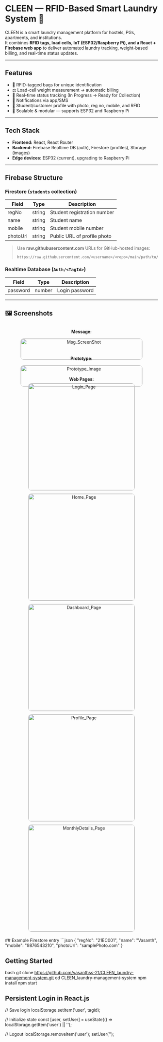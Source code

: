 # CLEEN — RFID-Based Smart Laundry System 🧺

CLEEN is a smart laundry management platform for hostels, PGs, apartments, and institutions.  
It combines **RFID tags, load cells, IoT (ESP32/Raspberry Pi), and a React + Firebase web app** to deliver automated laundry tracking, weight-based billing, and real-time status updates.

---

## Features
- 🔖 RFID-tagged bags for unique identification  
- ⚖️ Load-cell weight measurement → automatic billing  
- 📲 Real-time status tracking (In Progress → Ready for Collection)  
- 🔔 Notifications via app/SMS  
- 📸 Student/customer profile with photo, reg no, mobile, and RFID  
- 🔁 Scalable & modular — supports ESP32 and Raspberry Pi  

---

## Tech Stack
- **Frontend:** React, React Router  
- **Backend:** Firebase Realtime DB (auth), Firestore (profiles), Storage (images)  
- **Edge devices:** ESP32 (current), upgrading to Raspberry Pi  

---

## Firebase Structure

### Firestore (`students` collection)
| Field     | Type   | Description                  |
|-----------|--------|------------------------------|
| regNo     | string | Student registration number  |
| name      | string | Student name                 |
| mobile    | string | Student mobile number        |
| photoUrl  | string | Public URL of profile photo  |

> Use **raw.githubusercontent.com** URLs for GitHub-hosted images:  
> ```
> https://raw.githubusercontent.com/<username>/<repo>/main/path/to/image.png
> ```

### Realtime Database (`Auth/<TagId>`)
| Field    | Type   | Description      |
|----------|--------|-----------------|
| password | number | Login password   |

---
## 🖼 Screenshots
<div align="center">

<div style="display: flex; flex-wrap: wrap; justify-content: center; gap: 20px;">

  <div style="flex: 1 1 300px; text-align: center;">
    <p><strong>Message:</strong></p>
    <img src="https://github.com/user-attachments/assets/e3f328a9-5179-4ddd-8738-a4cb208b474d" 
         alt="Msg_ScreenShot" 
         style="width:100%; max-width:400px; border-radius:10px; border:1px solid #ccc;" />
  </div>

  <div style="flex: 1 1 300px; text-align: center;">
    <p><strong>Prototype:</strong></p>
    <img src="https://github.com/user-attachments/assets/5c1a5881-9684-4e64-b9c8-cfc10bdb0580" 
         alt="Prototype_Image" 
         style="width:100%; max-width:400px; border-radius:10px; border:1px solid #ccc;" />
  </div>

</div>


**Web Pages:**  
<img src="https://github.com/user-attachments/assets/daebca9a-3369-462f-b2a8-683ead0346d4" alt="Login_Page" width="350" style="border-radius:10px; border:1px solid #ccc; margin:5px;" />
<img src="https://github.com/user-attachments/assets/51fc548a-65ec-44a4-97c5-9db3121e315a" alt="Home_Page" width="350" style="border-radius:10px; border:1px solid #ccc; margin:5px;" />
<img src="https://github.com/user-attachments/assets/1be4660a-ff36-4217-821f-86807c64bf11" alt="Dashboard_Page" width="350" style="border-radius:10px; border:1px solid #ccc; margin:5px;" />
<img src="https://github.com/user-attachments/assets/016b0dc6-c465-48e8-81f2-b51a27cef0be" alt="Profile_Page" width="350" style="border-radius:10px; border:1px solid #ccc; margin:5px;" />
<img src="https://github.com/user-attachments/assets/5e57a161-fb9c-49b5-b151-7fe7ab5951e5" alt="MonthlyDetails_Page" width="350" style="border-radius:10px; border:1px solid #ccc; margin:5px;" />

</div>
## Example Firestore entry
```json
{
  "regNo": "21EC001",
  "name": "Vasanth",
  "mobile": "9876543210",
  "photoUrl": "samplePhoto.com"
} 

## Getting Started
bash
git clone https://github.com/vasanthss-21/CLEEN_laundry-management-system.git
cd CLEEN_laundry-management-system
npm install
npm start

## Persistent Login in React.js
// Save login
localStorage.setItem('user', tagid);

// Initialize state
const [user, setUser] = useState(() => localStorage.getItem('user') || '');

// Logout
localStorage.removeItem('user');
setUser('');



